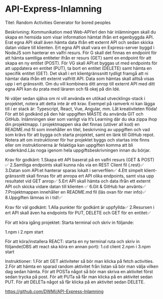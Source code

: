 # API-Express-Inlamning
Titel: Random Activities Generator for bored peoples

Beskrivning:
Kommunikation med Web-API’erI den här inlämningen skall du skapa en hemsida som visar information hämtat ifrån ert egenbyggda API.
Erat egna API skall även hämta data ifrån ett externt API och sedan skicka datan vidare till klienten.
Ert egna API skall vara en Express-server byggd i NodeJS som hanterar en valfri resurs.
För G skall det finnas en endpoint för att hämta samtliga entiteter ifrån er resurs (GET) samt en endpoint för att skapa en ny entitet (POST).
För VG skall API:et byggas ut med endpoints för att uppdatera en entitet (PUT), ta bort en entitet (DELETE) samt hämta en specifik entitet (GET).
Det skall i ert klientgränssnitt tydligt framgå att ni hämtar data ifrån ett externt valfritt API.
Data som hämtas skall alltså visas upp i ert gränssnitt. 
Om du vill kombinera ditt anrop till externt API med ditt egna API kan du prata med läraren och få okej på din Idé.

Ni väljer sedan själva om ni vill använda en utökad utvecklings-stack i projektet, notera att detta inte är ett krav. 
Exempel på ramverk ni kan lägga till i er stack är: Typescript, React, Vue, Angular, mm.
Låt kreativiteten flöda! För att bli godkänd på den här uppgiften MÅSTE du använda GIT och GitHub.
Inlämningen sker som vanligt via It’s Learning där du ska zippa ihop din projektmapp. I projektmappen ska det finnas (utöver all kod) en README.md fil som innehåller en titel, beskrivning av uppgiften och vad som krävs för att bygga och starta projektet, samt en länk till GitHub repot. Notera att om instruktioner för hur projektet byggs och startas inte finns eller om instruktionerna är felaktiga kan uppgiften komma att bli underkänd.Läs noga igenom hela uppgiftsbeskrivningen innan du börjar.

Krav för godkänt:
1.Skapa ett API baserat på en valfri resurs (GET & POST) ✅
2.Samtliga endpoints skall kunna nås via en REST Client fil (.rest)✅
3.Datan som API:et hanterar sparas lokalt i serverfilen✅
4.Ett simpelt klient-gränssnitt skall finnas för att anropa ert API olika endpoints, samt visa upp resultatet vid GET anrop✅
5.Ert API skall hämta och data ifrån ett externt API och skicka vidare datan till klienten ✅
6.Git & GitHub har använts✅
7.Projektmappen innehåller en README.md fil (läs ovan för mer info)✅
8.Uppgiften lämnas in i tid!✅

Krav för väl godkänt:
1.Alla punkter för godkänt är uppfyllda✅
2.Resursen i ert API skall även ha endpoints för PUT, DELETE och GET för en entitet✅

För att köra igång projektet:
Starta terminal och skriv in följande:

1.npm i
2.npm start  



För att köra/installera REACT:
starta en ny terminal ruta och skriv in följande(OBS att react ska köra en annan port):
1.cd client
2.npm i 
3.npm start



Instruktioner: 
1.För att GET aktiviteter så bör man klicka på fetch activities.
2.För att hämta en sparad random aktivitet från listan så bör man välja vilken dag sedan hämta.
För att POSTa något så bör man skriva en aktivitet först sedan trycka på post.
För att PUTa så får man klicka på en aktivitet sedan PUT.
För att DELETa något så får klicka på en aktivitet sedan DELETE.


https://github.com/DWMi/API-Express-Inlamning